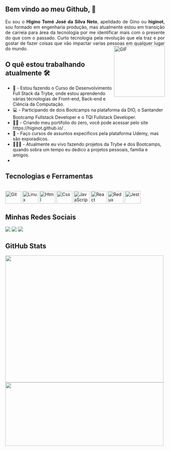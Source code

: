 ## Bem vindo ao meu Github, 👋
<div align="justify" display="flex">
  Eu sou o <strong>Higino Tomé José da Silva Neto</strong>, apelidado de Gino ou <strong>higinot</strong>, sou formado em engenharia produção, mas atualmente estou em transição de carreia para área da tecnologia por me identificar mais com o presente do que com o passado. Curto tecnologia pela revolução que ela traz e por gostar de fazer coisas que vão impactar varias pessoas em qualquer lugar do mundo.
  <img align="right" alt="GIF" height="160px" src="https://media.giphy.com/media/du3J3cXyzhj75IOgvA/giphy.gif" />

 </div>

## O quê estou trabalhando atualmente 🛠️
<ul align="left">
<li>🚀 - Estou fazendo o Curso de Desenvolvimento Full Stack da Trybe, onde estou aprendendo várias técnologias de Front-end, Back-end e Ciência da Computação.</li>
<li>💻 - Participando de dois Bootcamps na plataforma da DIO, o Santander Bootcamp Fullstack Developer e o TQI Fullstack Developer.</li>
<li>🏃🏻 - Criando meu portifolio do zero, você pode acessar pelo site https://higinot.github.io/ .</li>
<li>🧠 - Faço cursos de assuntos expecificos pela plataforma Udemy, mas são exporadicos.</li>
<li>👨🏻‍💻 - Atualmente eu vivo fazendo projetos da Trybe e dos Bootcamps, quando sobra um tempo eu dedico a projetos pessoais, familia e amigos.</li>
<li></li>

</ul>
      
## Tecnologias e Ferramentas
<div style="display: inline_block"><br>
<img align="center" alt="Git" height="40" width="50" src="https://cdn.jsdelivr.net/gh/devicons/devicon/icons/git/git-original.svg"> 
<img align="center" alt="Linux" height="40" width="50" src="https://cdn.jsdelivr.net/gh/devicons/devicon/icons/linux/linux-original.svg">
<img align="center" alt="Html" height="40" width="50" src="https://cdn.jsdelivr.net/gh/devicons/devicon/icons/html5/html5-plain-wordmark.svg">
<img align="center" alt="Css" height="40" width="50" src="https://cdn.jsdelivr.net/gh/devicons/devicon/icons/css3/css3-plain-wordmark.svg">
<img align="center" alt="JavaScript" height="40" width="50" src="https://cdn.jsdelivr.net/gh/devicons/devicon/icons/javascript/javascript-original.svg">
<img align="center" alt="React" height="40" width="50" src="https://cdn.jsdelivr.net/gh/devicons/devicon/icons/react/react-original-wordmark.svg">
<img align="center" alt="Redux" height="40" width="50" src="https://cdn.jsdelivr.net/gh/devicons/devicon/icons/redux/redux-original.svg">
<img align="center" alt="Jest" height="40" width="50" src="https://cdn.jsdelivr.net/gh/devicons/devicon/icons/jest/jest-plain.svg">
</div>
      
## Minhas Redes Sociais
<div>
<a href="https://www.instagram.com/higinot/"><img src="https://img.shields.io/badge/instagram%20@higinot-DD2476?style=for-the-badge&logo=instagram&logoColor=white"/></a>
<a href="https://www.linkedin.com/in/higino-neto-40634491/"><img src="https://img.shields.io/badge/linkedin%20@higino-344E86?style=for-the-badge&logo=linkedin&logoColor=white"/></a>
<a href="engprodhigino@gmail.com"><img src="https://img.shields.io/badge/gmail%20@engprodhigino-c71610?style=for-the-badge&logo=gmail&logoColor=white"/></a>
</div>
      
## GitHub Stats
<a href="https://github.com/anuraghazra/github-readme-stats" rel="noopener noreferrer" target="_blank">
<img align="center" style="width: 500px ; height: 400px ;" src="https://github-readme-stats.vercel.app/api?username=higinot&show_icons=true&theme=tokyonight" />
</a>

<a href="https://github.com/anuraghazra/github-readme-stats" rel="noopener noreferrer" target="_blank" target="_blank">
<img align="center" style="width: 500px ; height: 200px ;" src="https://github-readme-stats.vercel.app/api/top-langs/?username=higinot&layout=compact&theme=tokyonight" />
</a>

